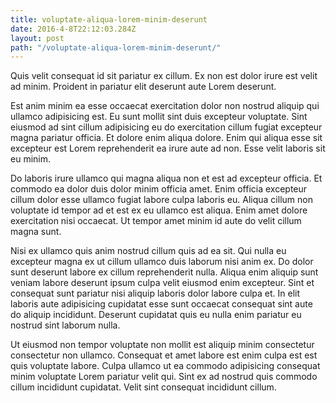 ```yaml
---
title: voluptate-aliqua-lorem-minim-deserunt
date: 2016-4-8T22:12:03.284Z
layout: post
path: "/voluptate-aliqua-lorem-minim-deserunt/"
---
```


Quis velit consequat id sit pariatur ex cillum. Ex non est dolor irure est velit ad minim. Proident in pariatur elit deserunt aute Lorem deserunt.

Est anim minim ea esse occaecat exercitation dolor non nostrud aliquip qui ullamco adipisicing est. Eu sunt mollit sint duis excepteur voluptate. Sint eiusmod ad sint cillum adipisicing eu do exercitation cillum fugiat excepteur magna pariatur officia. Et dolore enim aliqua dolore. Enim qui aliqua esse sit excepteur est Lorem reprehenderit ea irure aute ad non. Esse velit laboris sit eu minim.

Do laboris irure ullamco qui magna aliqua non et est ad excepteur officia. Et commodo ea dolor duis dolor minim officia amet. Enim officia excepteur cillum dolor esse ullamco fugiat labore culpa laboris eu. Aliqua cillum non voluptate id tempor ad et est ex eu ullamco est aliqua. Enim amet dolore exercitation nisi occaecat. Ut tempor amet minim id aute do velit cillum magna sunt.

Nisi ex ullamco quis anim nostrud cillum quis ad ea sit. Qui nulla eu excepteur magna ex ut cillum ullamco duis laborum nisi anim ex. Do dolor sunt deserunt labore ex cillum reprehenderit nulla. Aliqua enim aliquip sunt veniam labore deserunt ipsum culpa velit eiusmod enim excepteur. Sint et consequat sunt pariatur nisi aliquip laboris dolor labore culpa et. In elit laboris aute adipisicing cupidatat esse sunt occaecat consequat sint aute do aliquip incididunt. Deserunt cupidatat quis eu nulla enim pariatur eu nostrud sint laborum nulla.

Ut eiusmod non tempor voluptate non mollit est aliquip minim consectetur consectetur non ullamco. Consequat et amet labore est enim culpa est est quis voluptate labore. Culpa ullamco ut ea commodo adipisicing consequat minim voluptate Lorem pariatur velit qui. Sint ex ad nostrud quis commodo cillum incididunt cupidatat. Velit sint consequat incididunt cillum.